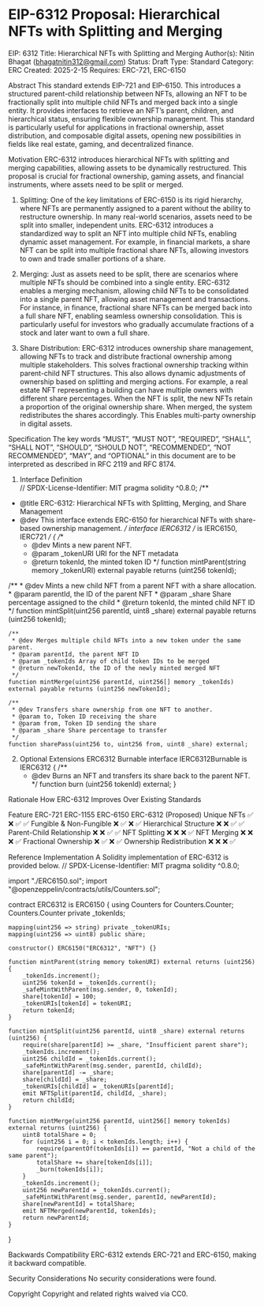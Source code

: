 # EIP-6312 Proposal: Hierarchical NFTs with Splitting and Merging 

EIP:	6312
Title:	Hierarchical NFTs with Splitting and Merging
Author(s):	Nitin Bhagat (bhagatnitin312@gmail.com)
Status:	Draft
Type:	Standard
Category:	ERC
Created:	2025-2-15
Requires:	ERC-721, ERC-6150

Abstract
This standard extends EIP-721 and EIP-6150. This introduces a structured parent-child relationship between NFTs, allowing an NFT to be fractionally split into multiple child NFTs and merged back into a single entity. It provides interfaces to retrieve an NFT’s parent, children, and hierarchical status, ensuring flexible ownership management. This standard is particularly useful for applications in fractional ownership, asset distribution, and composable digital assets, opening new possibilities in fields like real estate, gaming, and decentralized finance.

Motivation
ERC-6312 introduces hierarchical NFTs with splitting and merging capabilities, allowing assets to be dynamically restructured. This proposal is crucial for fractional ownership, gaming assets, and financial instruments, where assets need to be split or merged. 
1. Splitting: One of the key limitations of ERC-6150 is its rigid hierarchy, where NFTs are permanently assigned to a parent without the ability to restructure ownership. In many real-world scenarios, assets need to be split into smaller, independent units. ERC-6312 introduces a standardized way to split an NFT into multiple child NFTs, enabling dynamic asset management. For example, in financial markets, a share NFT can be split into multiple fractional share NFTs, allowing investors to own and trade smaller portions of a share.

2. Merging: Just as assets need to be split, there are scenarios where multiple NFTs should be combined into a single entity. ERC-6312 enables a merging mechanism, allowing child NFTs to be consolidated into a single parent NFT, allowing asset management and transactions. For instance, in finance, fractional share NFTs can be merged back into a full share NFT, enabling seamless ownership consolidation. This is particularly useful for investors who gradually accumulate fractions of a stock and later want to own a full share.

3. Share Distribution: ERC-6312 introduces ownership share management, allowing NFTs to track and distribute fractional ownership among multiple stakeholders. This solves fractional ownership tracking within parent-child NFT structures. This also allows dynamic adjustments of ownership based on splitting and merging actions. For example, a real estate NFT representing a building can have multiple owners with different share percentages. When the NFT is split, the new NFTs retain a proportion of the original ownership share. When merged, the system redistributes the shares accordingly. This Enables multi-party ownership in digital assets.

Specification
The key words “MUST”, “MUST NOT”, “REQUIRED”, “SHALL”, “SHALL NOT”, “SHOULD”, “SHOULD NOT”, “RECOMMENDED”, “NOT RECOMMENDED”, “MAY”, and “OPTIONAL” in this document are to be interpreted as described in RFC 2119 and RFC 8174.

1. Interface Definition   
// SPDX-License-Identifier: MIT
pragma solidity ^0.8.0;
/**
 * @title ERC-6312: Hierarchical NFTs with Splitting, Merging, and Share Management
 * @dev This interface extends ERC-6150 for hierarchical NFTs with share-based ownership management.
 */
interface IERC6312 /* is IERC6150, IERC721 */ {
/**
     * @dev Mints a new parent NFT.
     * @param _tokenURI URI for the NFT metadata
     * @return tokenId, the minted token ID
     */
    function mintParent(string memory _tokenURI) external payable returns (uint256 tokenId);

 /**
     * @dev Mints a new child NFT from a parent NFT with a share allocation.
     * @param parentId, the ID of the parent NFT
     * @param _share Share percentage assigned to the child
     * @return tokenId, the minted child NFT ID
     */
    function mintSplit(uint256 parentId, uint8 _share) external payable returns (uint256 tokenId);

    /**
     * @dev Merges multiple child NFTs into a new token under the same parent.
     * @param parentId, the parent NFT ID
     * @param _tokenIds Array of child token IDs to be merged
     * @return newTokenId, the ID of the newly minted merged NFT
     */
    function mintMerge(uint256 parentId, uint256[] memory _tokenIds) external payable returns (uint256 newTokenId);

    /**
     * @dev Transfers share ownership from one NFT to another.
     * @param to, Token ID receiving the share
     * @param from, Token ID sending the share
     * @param _share Share percentage to transfer
     */
    function sharePass(uint256 to, uint256 from, uint8 _share) external;


2. Optional Extensions
   ERC6312 Burnable
interface IERC6312Burnable is IERC6312 {
    /**
     * @dev Burns an NFT and transfers its share back to the parent NFT.
     */
    function burn (uint256 tokenId) external;
}

Rationale
How ERC-6312 Improves Over Existing Standards

Feature				ERC-721		ERC-1155	ERC-6150	ERC-6312 (Proposed)
Unique NFTs			 ✅		  ❌		  ✅			✅
Fungible & Non-Fungible	 	 ❌		  ✅	 	  ❌			✅
Hierarchical Structure	 	 ❌		  ❌	  	  ✅			✅
Parent-Child Relationship	 ❌		  ❌		  ✅			✅ 
NFT Splitting			 ❌		  ❌		  ❌			✅
NFT Merging			 ❌		  ❌		  ❌			✅
Fractional Ownership		 ❌		  ✅		  ❌			✅
Ownership Redistribution	 ❌		  ❌		  ❌			✅

Reference Implementation
A Solidity implementation of ERC-6312 is provided below.
// SPDX-License-Identifier: MIT
pragma solidity ^0.8.0;

import "./ERC6150.sol";
import "@openzeppelin/contracts/utils/Counters.sol";

contract ERC6312 is ERC6150 {
    using Counters for Counters.Counter;
    Counters.Counter private _tokenIds;

    mapping(uint256 => string) private _tokenURIs;
    mapping(uint256 => uint8) public share;
    
    constructor() ERC6150("ERC6312", "NFT") {}

    function mintParent(string memory tokenURI) external returns (uint256) {
        _tokenIds.increment();
        uint256 tokenId = _tokenIds.current();
        _safeMintWithParent(msg.sender, 0, tokenId);
        share[tokenId] = 100;
        _tokenURIs[tokenId] = tokenURI;
        return tokenId;
    }

    function mintSplit(uint256 parentId, uint8 _share) external returns (uint256) {
        require(share[parentId] >= _share, "Insufficient parent share");
        _tokenIds.increment();
        uint256 childId = _tokenIds.current();
        _safeMintWithParent(msg.sender, parentId, childId);
        share[parentId] -= _share;
        share[childId] = _share;
        _tokenURIs[childId] = _tokenURIs[parentId];
        emit NFTSplit(parentId, childId, _share);
        return childId;
    }

    function mintMerge(uint256 parentId, uint256[] memory tokenIds) external returns (uint256) {
        uint8 totalShare = 0;
        for (uint256 i = 0; i < tokenIds.length; i++) {
            require(parentOf(tokenIds[i]) == parentId, "Not a child of the same parent");
            totalShare += share[tokenIds[i]];
            _burn(tokenIds[i]);
        }
        _tokenIds.increment();
        uint256 newParentId = _tokenIds.current();
        _safeMintWithParent(msg.sender, parentId, newParentId);
        share[newParentId] = totalShare;
        emit NFTMerged(newParentId, tokenIds);
        return newParentId;
    }
}

Backwards Compatibility
ERC-6312 extends ERC-721 and ERC-6150, making it backward compatible.

Security Considerations
No security considerations were found.

Copyright
Copyright and related rights waived via CC0.



